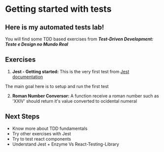 # Getting started with tests

## Here is my automated tests lab!

You will find some TDD based exercises from _**Test-Driven Development: Teste e Design no Mundo Real**_ 

## Exercises

1. **Jest - Getting started:** This is the very first test from [Jest documentation](https://jestjs.io/)

The main goal here is to setup and run the first test

2. **Roman Number Conversor:** 
A function receive a roman number such as 'XXIV' should return it's value converted to ocidental numeral

## Next Steps

- Know more about TDD fundamentals
- Try other exercises with Jest
- Try to test react components
- Understand Jest + Enzyme Vs React-Testing-Library